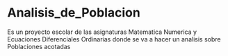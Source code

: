 # Analisis_de_Poblacion
Es un proyecto escolar de las asignaturas Matematica Numerica y Ecuaciones Diferenciales Ordinarias donde se va a hacer un analisis sobre Poblaciones acotadas

